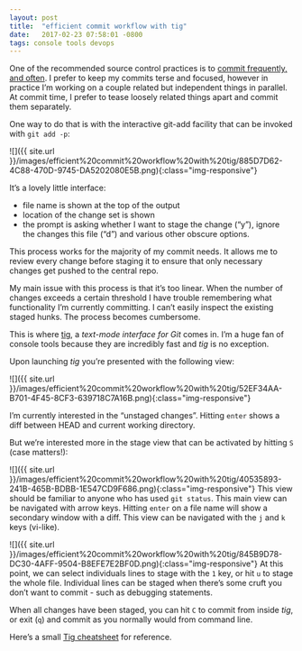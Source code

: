 ```yaml
---
layout: post
title:  "efficient commit workflow with tig"
date:   2017-02-23 07:58:01 -0800
tags: console tools devops
---
```


One of the recommended source control practices is to [commit frequently, and often](http://stackoverflow.com/questions/107264/how-often-to-commit-changes-to-source-control).   I prefer to keep my commits terse and focused, however in practice I’m working on a couple related but independent things in parallel. At commit time, I prefer to tease loosely related things apart and commit them separately. 

One way to do that is with the interactive git-add facility that can be invoked with `git add -p`:

![]({{ site.url }}/images/efficient%20commit%20workflow%20with%20tig/885D7D62-4C88-470D-9745-DA5202080E5B.png){:class="img-responsive"}

It’s a lovely little interface:

* file name is shown at the top of the output
* location of the change set is shown
* the prompt is asking whether I want to stage the change (“y”),  ignore the changes this file (“d”) and various other obscure options.

This process works for the majority of my commit needs. It allows me to review every change before staging it to ensure that only necessary changes get pushed to the central repo.

My main issue with this process is that it’s too linear. When the number of changes exceeds a certain threshold I have trouble remembering what functionality I’m currently committing. I can’t easily inspect the existing staged hunks. The process becomes cumbersome. 

This is where [tig](http://jonas.nitro.dk/tig/), a *text-mode interface for Git* comes in. I’m a huge fan of console tools because they are incredibly fast and *tig* is no exception. 

Upon launching *tig* you’re presented with the following view:

![]({{ site.url }}/images/efficient%20commit%20workflow%20with%20tig/52EF34AA-B701-4F45-8CF3-639718C7A16B.png){:class="img-responsive"}

I’m currently interested in the “unstaged changes”. Hitting `enter` shows a diff between HEAD and current working directory. 

But we’re interested more in the stage view that can be activated by hitting `S` (case matters!):


![]({{ site.url }}/images/efficient%20commit%20workflow%20with%20tig/40535893-241B-465B-BDBB-1E547CD9F686.png){:class="img-responsive"}
This view should be familiar to anyone who has used `git status`.  This main view can be navigated with arrow keys. Hitting `enter` on a file name  will show a secondary window with a diff. This view can be navigated with the `j` and `k` keys (vi-like).

![]({{ site.url }}/images/efficient%20commit%20workflow%20with%20tig/845B9D78-DC30-4AFF-9504-B8EFE7E2BF0D.png){:class="img-responsive"}
At this point, we can select individuals lines to stage with the `1` key, or hit `u` to stage the whole file.  Individual lines can be staged when there’s some cruft you don’t want to commit - such as debugging statements.

When all changes have been staged, you can hit  `C` to commit from inside *tig*, or exit (`q`) and commit as you normally would from command line.

Here’s a small [Tig cheatsheet](http://ricostacruz.com/cheatsheets/tig.html)  for reference.
